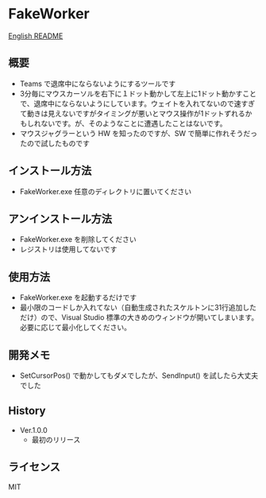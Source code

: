 # FakeWorker
[English README](README.md)


## 概要
- Teams で退席中にならないようにするツールです
- 3分毎にマウスカーソルを右下に１ドット動かして左上に1ドット動かすことで、退席中にならないようにしています。ウェイトを入れてないので速すぎて動きは見えないですがタイミングが悪いとマウス操作が1ドットずれるかもしれないです。が、そのようなことに遭遇したことはないです。
- マウスジャグラーという HW を知ったのですが、SW で簡単に作れそうだったので試したものです


## インストール方法
- FakeWorker.exe 任意のディレクトリに置いてください


## アンインストール方法
- FakeWorker.exe を削除してください
- レジストリは使用してないです


## 使用方法
- FakeWorker.exe を起動するだけです
- 最小限のコードしか入れてない（自動生成されたスケルトンに31行追加しただけ）ので、Visual Studio 標準の大きめのウィンドウが開いてしまいます。必要に応じて最小化してください。


## 開発メモ
- SetCursorPos() で動かしてもダメでしたが、SendInput() を試したら大丈夫でした


## History
- Ver.1.0.0
  - 最初のリリース


## ライセンス
MIT
